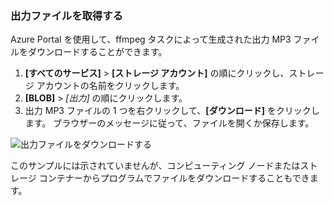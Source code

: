 ### <a name="retrieve-output-files"></a>出力ファイルを取得する

Azure Portal を使用して、ffmpeg タスクによって生成された出力 MP3 ファイルをダウンロードすることができます。 

1. **[すべてのサービス]** > **[ストレージ アカウント]** の順にクリックし、ストレージ アカウントの名前をクリックします。
2. **[BLOB]** > *[出力]* の順にクリックします。
3. 出力 MP3 ファイルの 1 つを右クリックして、**[ダウンロード]** をクリックします。 ブラウザーのメッセージに従って、ファイルを開くか保存します。

![出力ファイルをダウンロードする](./media/batch-common-tutorial-download/download.png)

このサンプルには示されていませんが、コンピューティング ノードまたはストレージ コンテナーからプログラムでファイルをダウンロードすることもできます。
